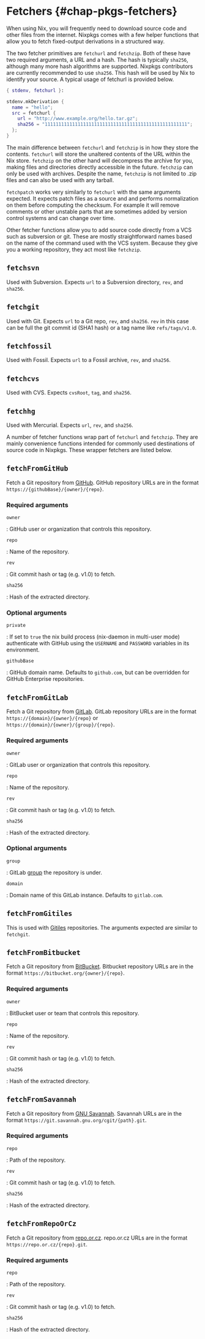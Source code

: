 # Fetchers {#chap-pkgs-fetchers}

When using Nix, you will frequently need to download source code and other files from the internet. Nixpkgs comes with a few helper functions that allow you to fetch fixed-output derivations in a structured way.

The two fetcher primitives are `fetchurl` and `fetchzip`. Both of these have two required arguments, a URL and a hash. The hash is typically `sha256`, although many more hash algorithms are supported. Nixpkgs contributors are currently recommended to use `sha256`. This hash will be used by Nix to identify your source. A typical usage of fetchurl is provided below.

```nix
{ stdenv, fetchurl }:

stdenv.mkDerivation {
  name = "hello";
  src = fetchurl {
    url = "http://www.example.org/hello.tar.gz";
    sha256 = "1111111111111111111111111111111111111111111111111111";
  };
}
```

The main difference between `fetchurl` and `fetchzip` is in how they store the contents. `fetchurl` will store the unaltered contents of the URL within the Nix store. `fetchzip` on the other hand will decompress the archive for you, making files and directories directly accessible in the future. `fetchzip` can only be used with archives. Despite the name, `fetchzip` is not limited to .zip files and can also be used with any tarball.

`fetchpatch` works very similarly to `fetchurl` with the same arguments expected. It expects patch files as a source and and performs normalization on them before computing the checksum. For example it will remove comments or other unstable parts that are sometimes added by version control systems and can change over time.


Other fetcher functions allow you to add source code directly from a VCS such as subversion or git. These are mostly straightforward names based on the name of the command used with the VCS system. Because they give you a working repository, they act most like `fetchzip`.

## `fetchsvn`

Used with Subversion. Expects `url` to a Subversion directory, `rev`, and `sha256`.

## `fetchgit`

Used with Git. Expects `url` to a Git repo, `rev`, and `sha256`. `rev` in this case can be full the git commit id (SHA1 hash) or a tag name like `refs/tags/v1.0`.

## `fetchfossil`

Used with Fossil. Expects `url` to a Fossil archive, `rev`, and `sha256`.

## `fetchcvs`

Used with CVS. Expects `cvsRoot`, `tag`, and `sha256`.

## `fetchhg`

Used with Mercurial. Expects `url`, `rev`, and `sha256`.

A number of fetcher functions wrap part of `fetchurl` and `fetchzip`. They are mainly convenience functions intended for commonly used destinations of source code in Nixpkgs. These wrapper fetchers are listed below.

## `fetchFromGitHub`

Fetch a Git repository from [GitHub](https://github.com/).
GitHub repository URLs are in the format `https://{githubBase}/{owner}/{repo}`.

### Required arguments

`owner`

: GitHub user or organization that controls this repository.

`repo`

: Name of the repository.

`rev`

: Git commit hash or tag (e.g. v1.0) to fetch.

`sha256`

: Hash of the extracted directory.

### Optional arguments

`private`

: If set to `true` the nix build process (nix-daemon in multi-user
  mode) authenticate with GitHub using the `USERNAME` and `PASSWORD`
  variables in its environment.

`githubBase`

: GitHub domain name.  Defaults to `github.com`, but can be overridden
  for GitHub Enterprise repositories.

## `fetchFromGitLab`

Fetch a Git repository from [GitLab](https://gitlab.com/).
GitLab repository URLs are in the format `https://{domain}/{owner}/{repo}` or
`https://{domain}/{owner}/{group}/{repo}`.

### Required arguments

`owner`

: GitLab user or organization that controls this repository.

`repo`

: Name of the repository.

`rev`

: Git commit hash or tag (e.g. v1.0) to fetch.

`sha256`

: Hash of the extracted directory.

### Optional arguments

`group`

: GitLab [group](https://docs.gitlab.com/ee/user/group/) the
  repository is under.

`domain`

: Domain name of this GitLab instance.  Defaults to `gitlab.com`.

## `fetchFromGitiles`

This is used with [Gitiles](https://gerrit.googlesource.com/gitiles/)
repositories. The arguments expected are similar to `fetchgit`.

## `fetchFromBitbucket`

Fetch a Git repository from [BitBucket](https://bitbucket.org/).
Bitbucket repository URLs are in the format
`https://bitbucket.org/{owner}/{repo}`.

### Required arguments

`owner`

: BitBucket user or team that controls this repository.

`repo`

: Name of the repository.

`rev`

: Git commit hash or tag (e.g. v1.0) to fetch.

`sha256`

: Hash of the extracted directory.

## `fetchFromSavannah`

Fetch a Git repository from [GNU Savannah](https://savannah.gnu.org/).
Savannah URLs are in the format
`https://git.savannah.gnu.org/cgit/{path}.git`.

### Required arguments

`repo`

: Path of the repository.

`rev`

: Git commit hash or tag (e.g. v1.0) to fetch.

`sha256`

: Hash of the extracted directory.

## `fetchFromRepoOrCz`

Fetch a Git repository from [repo.or.cz](https://repo.or.cz/).
repo.or.cz URLs are in the format `https://repo.or.cz/{repo}.git`.

### Required arguments

`repo`

: Path of the repository.

`rev`

: Git commit hash or tag (e.g. v1.0) to fetch.

`sha256`

: Hash of the extracted directory.
